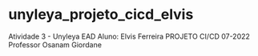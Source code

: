# unyleya_projeto_cicd_elvis
Atividade 3 - Unyleya EAD
Aluno: Elvis Ferreira
PROJETO CI/CD 07-2022
Professor Osanam Giordane
